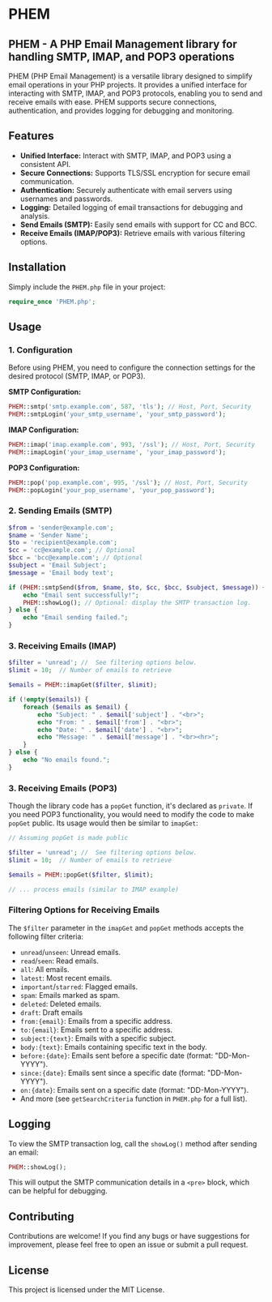 # PHEM
## PHEM - A PHP Email Management library for handling SMTP, IMAP, and POP3 operations
PHEM (PHP Email Management) is a versatile library designed to simplify email operations in your PHP projects. It provides a unified interface for interacting with SMTP, IMAP, and POP3 protocols, enabling you to send and receive emails with ease. PHEM supports secure connections, authentication, and provides logging for debugging and monitoring.

## Features

* **Unified Interface:** Interact with SMTP, IMAP, and POP3 using a consistent API.
* **Secure Connections:** Supports TLS/SSL encryption for secure email communication.
* **Authentication:** Securely authenticate with email servers using usernames and passwords.
* **Logging:** Detailed logging of email transactions for debugging and analysis.
* **Send Emails (SMTP):**  Easily send emails with support for CC and BCC.
* **Receive Emails (IMAP/POP3):** Retrieve emails with various filtering options.


## Installation

Simply include the `PHEM.php` file in your project:

```php
require_once 'PHEM.php';
```

## Usage

### 1. Configuration

Before using PHEM, you need to configure the connection settings for the desired protocol (SMTP, IMAP, or POP3).

**SMTP Configuration:**

```php
PHEM::smtp('smtp.example.com', 587, 'tls'); // Host, Port, Security
PHEM::smtpLogin('your_smtp_username', 'your_smtp_password');
```

**IMAP Configuration:**

```php
PHEM::imap('imap.example.com', 993, '/ssl'); // Host, Port, Security
PHEM::imapLogin('your_imap_username', 'your_imap_password');
```

**POP3 Configuration:**

```php
PHEM::pop('pop.example.com', 995, '/ssl'); // Host, Port, Security
PHEM::popLogin('your_pop_username', 'your_pop_password');
```

### 2. Sending Emails (SMTP)

```php
$from = 'sender@example.com';
$name = 'Sender Name';
$to = 'recipient@example.com';
$cc = 'cc@example.com'; // Optional
$bcc = 'bcc@example.com'; // Optional
$subject = 'Email Subject';
$message = 'Email body text';

if (PHEM::smtpSend($from, $name, $to, $cc, $bcc, $subject, $message)) {
    echo "Email sent successfully!";
    PHEM::showLog(); // Optional: display the SMTP transaction log.
} else {
    echo "Email sending failed.";
}
```


### 3. Receiving Emails (IMAP)

```php
$filter = 'unread'; //  See filtering options below.
$limit = 10;  // Number of emails to retrieve

$emails = PHEM::imapGet($filter, $limit);

if (!empty($emails)) {
    foreach ($emails as $email) {
        echo "Subject: " . $email['subject'] . "<br>";
        echo "From: " . $email['from'] . "<br>";
        echo "Date: " . $email['date'] . "<br>";
        echo "Message: " . $email['message'] . "<br><hr>";
    }
} else {
    echo "No emails found.";
}

```

### 3. Receiving Emails (POP3)

Though the library code has a `popGet` function, it's declared as `private`. If you need POP3 functionality, you would need to modify the code to make `popGet` public. Its usage would then be similar to `imapGet`:

```php
// Assuming popGet is made public

$filter = 'unread'; //  See filtering options below.
$limit = 10;  // Number of emails to retrieve

$emails = PHEM::popGet($filter, $limit);

// ... process emails (similar to IMAP example)
```



### Filtering Options for Receiving Emails

The `$filter` parameter in the `imapGet` and `popGet` methods accepts the following filter criteria:


* `unread`/`unseen`: Unread emails.
* `read`/`seen`: Read emails.
* `all`: All emails.
* `latest`: Most recent emails.
* `important`/`starred`: Flagged emails.
* `spam`: Emails marked as spam.
* `deleted`: Deleted emails.
* `draft`: Draft emails
* `from:{email}`: Emails from a specific address.
* `to:{email}`: Emails sent to a specific address.
* `subject:{text}`: Emails with a specific subject.
* `body:{text}`: Emails containing specific text in the body.
* `before:{date}`: Emails sent before a specific date (format: "DD-Mon-YYYY").
* `since:{date}`: Emails sent since a specific date (format: "DD-Mon-YYYY").
* `on:{date}`: Emails sent on a specific date (format: "DD-Mon-YYYY").
* And more (see `getSearchCriteria` function in `PHEM.php` for a full list).





## Logging

To view the SMTP transaction log, call the `showLog()` method after sending an email:

```php
PHEM::showLog();
```

This will output the SMTP communication details in a `<pre>` block, which can be helpful for debugging.


## Contributing

Contributions are welcome! If you find any bugs or have suggestions for improvement, please feel free to open an issue or submit a pull request.


## License

This project is licensed under the MIT License.


```
